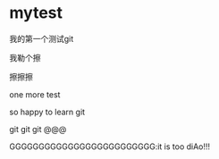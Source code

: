 # mytest
我的第一个测试git


我勒个擦

擦擦擦

one more test

so happy to learn git 

git git git @@@

GGGGGGGGGGGGGGGGGGGGGGGGG:it is too  diAo!!!

